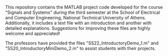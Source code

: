 This repository contains the MATLAB project code developed for the course "Signals and Systems" during the third semester at the School of Electrical and Computer Engineering, National Technical University of Athens. Additionally, it includes a text file with an introduction and another with detailed explanations. Suggestions for improving these files are highly welcome and appreciated!

The professors have provided the files "SS22_IntroductoryDemo_1.m" and "SS20_IntroductoryMiniDemo_2.m" to assist students with their projects.
